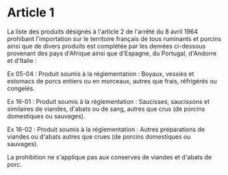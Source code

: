 # Article 1

La liste des produits désignés à l'article 2 de l'arrêté du 8 avril 1964 prohibant l'importation sur le territoire français de tous ruminants et porcins ainsi que de divers produits est complétée par les denrées ci-dessous provenant des pays d'Afrique ainsi que d'Espagne, du Portugal, d'Andorre et d'Italie :

Ex 05-04 : Produit soumis à la réglementation : Boyaux, vessies et estomacs de porcs entiers ou en morceaux, autres que frais, réfrigérés ou congelés.

Ex 16-01 : Produit soumis à la réglementation : Saucisses, saucissons et similaires de viandes, d'abats ou de sang, autres que crus (de porcins domestiques ou sauvages).

Ex 16-02 : Produit soumis à la réglementation : Autres préparations de viandes ou d'abats autres que crues (de porcins domestiques ou sauvages).

La prohibition ne s'applique pas aux conserves de viandes et d'abats de porc.
